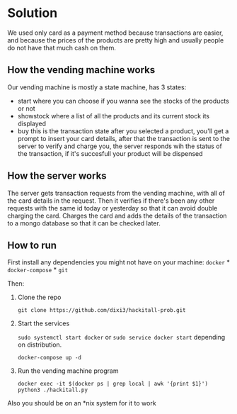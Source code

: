# Solution
We used only card as a payment method because transactions are easier, and because the prices of the products
are pretty high and usually people do not have that much cash on them.


## How the vending machine works
Our vending machine is mostly a state machine, has 3 states: 
* start where you can choose if you wanna see the stocks of the products or not
* showstock where a list of all the products and its current stock its displayed
* buy this is the transaction state after you selected a product, you'll get a prompt to 
insert your card details, after that the transaction is sent to the server to verify and 
charge you, the server responds wih the status of the transaction, if it's succesfull your
product will be dispensed

## How the server works
The server gets transaction requests from the vending machine, with all of the card details in the request. 
Then it verifies if there's been any other requests with the same id today or yesterday so that it can avoid 
double charging the card. Charges the card and adds the details of the transaction to a mongo database so that 
it can be checked later.

## How to run
First install any dependencies you might not have on your machine:
`docker`
    * `docker-compose`
    * `git`

Then:

1. Clone the repo

    `git clone https://github.com/dixi3/hackitall-prob.git`

2. Start the services
    
    `sudo systemctl start docker` or `sudo service docker start` depending on distribution.
    
    
    `docker-compose up -d`

3. Run the vending machine program

    `docker exec -it $(docker ps | grep local | awk '{print $1}')  python3 ./hackitall.py`

Also you should be on an *nix system for it to work
